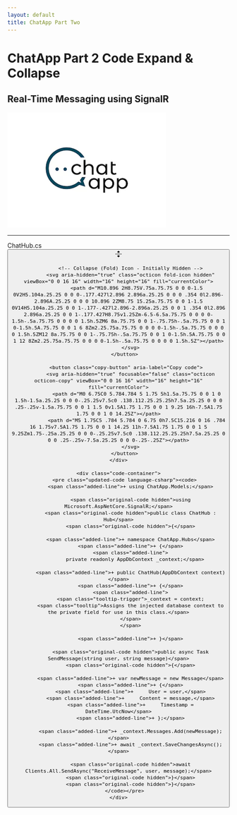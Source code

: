 ```yaml
---
layout: default
title: ChatApp Part Two
---
```


# **ChatApp Part 2 Code Expand & Collapse**  
## **Real-Time Messaging using SignalR**

![ChatApp](images/ChatApp.png)

---

<div class="code-block">
    <div class="code-header">
        <span class="code-filename">ChatHub.cs</span>
        <button class="expand-button" aria-label="Expand all lines: ChatHub.cs">
            <!-- Expand (Unfold) Icon - Initially Visible -->
            <svg aria-hidden="true" class="octicon unfold-icon" viewBox="0 0 16 16" width="16" height="16" fill="currentColor">
                <path d="m8.177.677 2.896 2.896a.25.25 0 0 1-.177.427H8.75v1.25a.75.75 0 0 1-1.5 0V4H5.104a.25.25 0 0 1-.177-.427L7.823.677a.25.25 0 0 1 .354 0ZM7.25 10.75a.75.75 0 0 1 1.5 0V12h2.146a.25.25 0 0 1 .177.427l-2.896 2.896a.25.25 0 0 1-.354 0l-2.896-2.896A.25.25 0 0 1 5.104 12H7.25v-1.25Zm-5-2a.75.75 0 0 0 0-1.5h-.5a.75.75 0 0 0 0 1.5h.5ZM6 8a.75.75 0 0 1-.75.75h-.5a.75.75 0 0 1 0-1.5h.5A.75.75 0 0 1 6 8Zm2.25.75a.75.75 0 0 0 0-1.5h-.5a.75.75 0 0 0 0 1.5h.5ZM12 8a.75.75 0 0 1-.75.75h-.5a.75.75 0 0 1 0-1.5h.5A.75.75 0 0 1 12 8Zm2.25.75a.75.75 0 0 0 0-1.5h-.5a.75.75 0 0 0 0 1.5h.5Z"></path>
            </svg>

            <!-- Collapse (Fold) Icon - Initially Hidden -->
            <svg aria-hidden="true" class="octicon fold-icon hidden" viewBox="0 0 16 16" width="16" height="16" fill="currentColor">
                <path d="M10.896 2H8.75V.75a.75.75 0 0 0-1.5 0V2H5.104a.25.25 0 0 0-.177.427l2.896 2.896a.25.25 0 0 0 .354 0l2.896-2.896A.25.25 0 0 0 10.896 2ZM8.75 15.25a.75.75 0 0 1-1.5 0V14H5.104a.25.25 0 0 1-.177-.427l2.896-2.896a.25.25 0 0 1 .354 0l2.896 2.896a.25.25 0 0 1-.177.427H8.75v1.25Zm-6.5-6.5a.75.75 0 0 0 0-1.5h-.5a.75.75 0 0 0 0 1.5h.5ZM6 8a.75.75 0 0 1-.75.75h-.5a.75.75 0 0 1 0-1.5h.5A.75.75 0 0 1 6 8Zm2.25.75a.75.75 0 0 0 0-1.5h-.5a.75.75 0 0 0 0 1.5h.5ZM12 8a.75.75 0 0 1-.75.75h-.5a.75.75 0 0 1 0-1.5h.5A.75.75 0 0 1 12 8Zm2.25.75a.75.75 0 0 0 0-1.5h-.5a.75.75 0 0 0 0 1.5h.5Z"></path>
            </svg>
        </button>

         <button class="copy-button" aria-label="Copy code">
            <svg aria-hidden="true" focusable="false" class="octicon octicon-copy" viewBox="0 0 16 16" width="16" height="16" fill="currentColor">
                <path d="M0 6.75C0 5.784.784 5 1.75 5h1.5a.75.75 0 0 1 0 1.5h-1.5a.25.25 0 0 0-.25.25v7.5c0 .138.112.25.25.25h7.5a.25.25 0 0 0 .25-.25v-1.5a.75.75 0 0 1 1.5 0v1.5A1.75 1.75 0 0 1 9.25 16h-7.5A1.75 1.75 0 0 1 0 14.25Z"></path>
                <path d="M5 1.75C5 .784 5.784 0 6.75 0h7.5C15.216 0 16 .784 16 1.75v7.5A1.75 1.75 0 0 1 14.25 11h-7.5A1.75 1.75 0 0 1 5 9.25Zm1.75-.25a.25.25 0 0 0-.25.25v7.5c0 .138.112.25.25.25h7.5a.25.25 0 0 0 .25-.25v-7.5a.25.25 0 0 0-.25-.25Z"></path>
            </svg>
        </button>
    </div>

    <div class="code-container">
        <pre class="updated-code language-csharp"><code>
            <span class="added-line">+ using ChatApp.Models;</span>

            <span class="original-code hidden">using Microsoft.AspNetCore.SignalR;</span>
            <span class="original-code hidden">public class ChatHub : Hub</span>
            <span class="original-code hidden">{</span>

            <span class="added-line">+ namespace ChatApp.Hubs</span>
            <span class="added-line">+ {</span>
            <span class="added-line">
               private readonly AppDbContext _context;</span>

            <span class="added-line">+ public ChatHub(AppDbContext context)</span>
            <span class="added-line">+ {</span>
            <span class="added-line">
            <span class="tooltip-trigger">_context = context;
            <span class="tooltip">Assigns the injected database context to the private field for use in this class.</span>
            </span>
            </span>

            <span class="added-line">+ }</span>

            <span class="original-code hidden">public async Task SendMessage(string user, string message)</span>
            <span class="original-code hidden">{</span>

            <span class="added-line">+ var newMessage = new Message</span>
            <span class="added-line">+ {</span>
            <span class="added-line">+     User = user,</span>
            <span class="added-line">+     Content = message,</span>
            <span class="added-line">+     Timestamp = DateTime.UtcNow</span>
            <span class="added-line">+ };</span>

            <span class="added-line">+ _context.Messages.Add(newMessage);</span>
            <span class="added-line">+ await _context.SaveChangesAsync();</span>

            <span class="original-code hidden">await Clients.All.SendAsync("ReceiveMessage", user, message);</span>
            <span class="original-code hidden">}</span>
            <span class="original-code hidden">}</span>
        </code></pre>
    </div>
</div>
